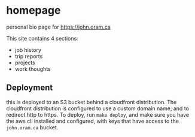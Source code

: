 # homepage
personal bio page for https://john.oram.ca

This site contains 4 sections:
- job history
- trip reports
- projects
- work thoughts

## Deployment
this is deployed to an S3 bucket behind a cloudfront distribution. The cloudfront distribution is configured to use a custom domain name, and to redirect http to https.
To deploy, run `make deploy`, and make sure you have the aws cli installed and configured, with keys that have access to the `john.oram.ca` bucket.


